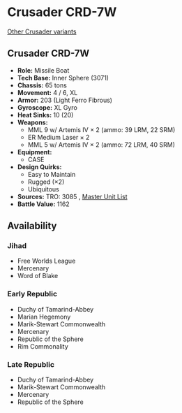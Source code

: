 # Crusader CRD-7W 

[Other Crusader variants](../crusader.md) 

## Crusader CRD-7W 

- **Role:** Missile Boat 
- **Tech Base:** Inner Sphere (3071) 
- **Chassis:** 65 tons 
- **Movement:** 4 / 6, XL 
- **Armor:** 203 (Light Ferro Fibrous) 
- **Gyroscope:** XL Gyro 
- **Heat Sinks:** 10 (20) 
- **Weapons:** 
  - MML 9 w/ Artemis IV × 2 (ammo: 39 LRM, 22 SRM) 
  - ER Medium Laser × 2 
  - MML 5 w/ Artemis IV × 2 (ammo: 72 LRM, 40 SRM) 
- **Equipment:** 
  - CASE 
- **Design Quirks:** 
  - Easy to Maintain 
  - Rugged (×2) 
  - Ubiquitous 
- **Sources:** TRO: 3085 , [Master Unit List](http://masterunitlist.info/Unit/Details/763) 
- **Battle Value:** 1162 

## Availability 

### Jihad 

- Free Worlds League 
- Mercenary 
- Word of Blake 

### Early Republic 

- Duchy of Tamarind-Abbey 
- Marian Hegemony 
- Marik-Stewart Commonwealth 
- Mercenary 
- Republic of the Sphere 
- Rim Commonality 

### Late Republic 

- Duchy of Tamarind-Abbey 
- Marik-Stewart Commonwealth 
- Mercenary 
- Republic of the Sphere 

